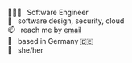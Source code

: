 👩🏽‍💻  Software Engineer<br>
🚀  software design, security, cloud<br>
📫  reach me by [email](mailto:amelie.kn@gmail.com)<br>
📍  based in Germany 🇩🇪<br>
🎀  she/her<br>
